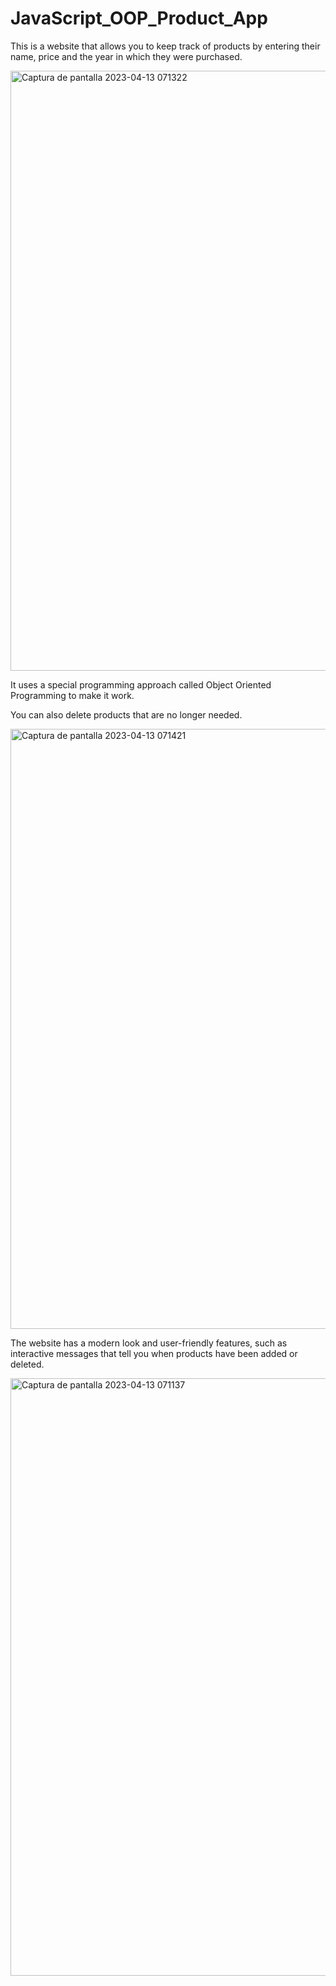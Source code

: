 # JavaScript_OOP_Product_App

This is a website that allows you to keep track of products by entering their name, price and the year in which they were purchased. 

<img width="960" alt="Captura de pantalla 2023-04-13 071322" src="https://user-images.githubusercontent.com/109045897/231755179-4e99e162-c7f7-47ad-8f3f-43a4791a42cc.png">

It uses a special programming approach called Object Oriented Programming to make it work. 

You can also delete products that are no longer needed. 

<img width="960" alt="Captura de pantalla 2023-04-13 071421" src="https://user-images.githubusercontent.com/109045897/231755181-14147277-dd15-437a-af6b-50077822168b.png">

The website has a modern look and user-friendly features, such as interactive messages that tell you when products have been added or deleted.

<img width="956" alt="Captura de pantalla 2023-04-13 071137" src="https://user-images.githubusercontent.com/109045897/231755170-ca402e83-7ac2-454f-8536-3767c8ff438a.png">


